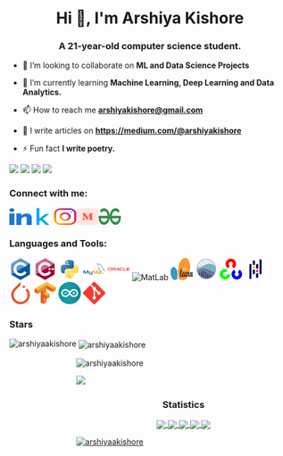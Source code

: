 <h1 align="center">Hi 👋, I'm Arshiya Kishore</h1>
<h3 align="center">A 21-year-old computer science student.</h3>



- 👯 I’m looking to collaborate on **ML and Data Science Projects**
- 🌱 I’m currently learning **Machine Learning, Deep Learning and Data Analytics.**

- 📫 How to reach me **arshiyakishore@gmail.com**
- 📝 I write articles on **https://medium.com/@arshiyakishore**
- ⚡ Fun fact **I write poetry.**

<div> <a href="https://www.linkedin.com/in/arshiya-kishore-2568801b9" target="_blank"><img src="https://img.shields.io/badge/LinkedIn-0077B5?style=for-the-badge&logo=linkedin&logoColor=white" target="_blank"></a>
<a href="https://github.com/arshiyaakishore" target="_blank"><img src="https://img.shields.io/badge/GitHub-100000?style=for-the-badge&logo=github&logoColor=white" target="_blank"></a>
<a href="https://instagram.com/arshiyakishore" target="_blank"><img src="https://img.shields.io/badge/Instagram-E4405F?style=for-the-badge&logo=instagram&logoColor=white" target="_blank"></a>
<a href = "mailto:arshiyakishore@gmail.com"><img src="https://img.shields.io/badge/-Gmail-%23333?style=for-the-badge&logo=gmail&logoColor=white" target="_blank"></a>
</div><h3 align="left">Connect with me:</h3>
<p align="left">
<a href="https://linkedin.com/in/arshiya-kishore-2568801b9" target="blank"><img align="center" src="https://raw.githubusercontent.com/teamedwardforever/Readme-Generator/71f25dd8b98329b168142a6b782a107b75eab178/svg/Social/linked-in-alt.svg" alt="arshiya-kishore-2568801b9" height="30" width="40" /></a><a href="https://kaggle.com/arshiyakishore" target="blank"><img align="center" src="https://raw.githubusercontent.com/teamedwardforever/Readme-Generator/71f25dd8b98329b168142a6b782a107b75eab178/svg/Social/kaggle.svg" alt="arshiyakishore" height="30" width="40" /></a><a href="https://instagram.com/arshiyakishore" target="blank"><img align="center" src="https://raw.githubusercontent.com/teamedwardforever/Readme-Generator/71f25dd8b98329b168142a6b782a107b75eab178/svg/Social/instagram.svg" alt="arshiyakishore" height="30" width="40" /></a><a href="https://medium.com/@arshiyakishore" target="blank"><img align="center" src="https://raw.githubusercontent.com/teamedwardforever/Readme-Generator/71f25dd8b98329b168142a6b782a107b75eab178/svg/Social/medium.svg" alt="@arshiyakishore" height="30" width="40" /></a><a href="https://auth.geeksforgeeks.org/user/arshiyakishore" target="blank"><img align="center" src="https://raw.githubusercontent.com/teamedwardforever/Readme-Generator/71f25dd8b98329b168142a6b782a107b75eab178/svg/Social/geeks-for-geeks.svg" alt="arshiyakishore" height="30" width="40" /></a></p>

<h3 align="left">Languages and Tools:</h3>
<p align="left">
<img src="https://raw.githubusercontent.com/teamedwardforever/Readme-Generator/71f25dd8b98329b168142a6b782a107b75eab178/svg/Skills/Languages/c-original.svg" alt="C" width="40" height="40"/>
<img src="https://raw.githubusercontent.com/teamedwardforever/Readme-Generator/71f25dd8b98329b168142a6b782a107b75eab178/svg/Skills/Languages/cplusplus-original.svg" alt="CPP" width="40" height="40"/>
<img src="https://raw.githubusercontent.com/teamedwardforever/Readme-Generator/71f25dd8b98329b168142a6b782a107b75eab178/svg/Skills/Languages/python-original.svg" alt="Python" width="40" height="40"/>
<img src="https://raw.githubusercontent.com/teamedwardforever/Readme-Generator/71f25dd8b98329b168142a6b782a107b75eab178/svg/Skills/Database/mysql-original-wordmark.svg" alt="Mysql" width="40" height="40"/>
<img src="https://raw.githubusercontent.com/teamedwardforever/Readme-Generator/71f25dd8b98329b168142a6b782a107b75eab178/svg/Skills/Database/oracle-original.svg" alt="Oracle" width="40" height="40"/>
<img src="https://dl.dropboxusercontent.com/s/6e7hk06wzjp3j52/Matlab_Logo.png" alt="MatLab" width="40" height="40"/>
<img src="https://raw.githubusercontent.com/teamedwardforever/Readme-Generator/71f25dd8b98329b168142a6b782a107b75eab178/svg/Skills/ML/Scikit_learn_logo_small.svg" alt="Scikit" width="40" height="40"/>
<img src="https://raw.githubusercontent.com/teamedwardforever/Readme-Generator/71f25dd8b98329b168142a6b782a107b75eab178/svg/Skills/ML/logo-mark-lightbg.svg" alt="SeaBorn" width="40" height="40"/>
<img src="https://raw.githubusercontent.com/teamedwardforever/Readme-Generator/71f25dd8b98329b168142a6b782a107b75eab178/svg/Skills/ML/opencv-icon.svg" alt="Opencv" width="40" height="40"/>
<img src="https://raw.githubusercontent.com/teamedwardforever/Readme-Generator/71f25dd8b98329b168142a6b782a107b75eab178/svg/Skills/ML/pandas-original.svg" alt="Pandas" width="40" height="40"/>
<img src="https://raw.githubusercontent.com/teamedwardforever/Readme-Generator/71f25dd8b98329b168142a6b782a107b75eab178/svg/Skills/ML/pytorch-icon.svg" alt="Pytorch" width="40" height="40"/>
<img src="https://raw.githubusercontent.com/teamedwardforever/Readme-Generator/71f25dd8b98329b168142a6b782a107b75eab178/svg/Skills/ML/tensorflow-icon.svg" alt="Tensorflow" width="40" height="40"/>
<img src="https://raw.githubusercontent.com/teamedwardforever/Readme-Generator/71f25dd8b98329b168142a6b782a107b75eab178/svg/Skills/Other/arduino-1.svg" alt="Arduino" width="40" height="40"/>
<img src="https://raw.githubusercontent.com/teamedwardforever/Readme-Generator/71f25dd8b98329b168142a6b782a107b75eab178/svg/Skills/Other/git-scm-icon.svg" alt="Git" width="40" height="40"/>
</p>

<h3 align="left">Stars</h3>
<img align="left" height="180em" src="https://github-readme-stats.vercel.app/api/top-langs/?username=arshiyaakishore&langs_count=8&theme=dark" alt=arshiyaakishore />

<p>&nbsp;<img align="center" height="180em" src="https://github-readme-stats.vercel.app/api?username=arshiyaakishore&show_icons=true&locale=en&theme=dark" alt="arshiyaakishore" /></p>

<p><img align="center" height="180em" src="https://github-readme-streak-stats.herokuapp.com/?user=arshiyaakishore&theme=dark" alt="arshiyaakishore" /></p>

<img src="https://user-images.githubusercontent.com/73097560/115834477-dbab4500-a447-11eb-908a-139a6edaec5c.gif"><h3 align="center">Statistics</h3>
<div align="center">
<a href="https://github.com/arshiyaakishore">
<img align="center" src="http://github-profile-summary-cards.vercel.app/api/cards/stats?username=arshiyaakishore&theme=2077" height="180em" />
<img align="center" src="http://github-profile-summary-cards.vercel.app/api/cards/most-commit-language?username=arshiyaakishore&theme=2077" height="180em" />
<img align="center" src="http://github-profile-summary-cards.vercel.app/api/cards/repos-per-language?username=arshiyaakishore&theme=2077" height="180em" />
<img align="center" src="http://github-profile-summary-cards.vercel.app/api/cards/productive-time?username=arshiyaakishore&theme=2077" height="180em" />
<img align="center" src="http://github-profile-summary-cards.vercel.app/api/cards/profile-details?username=arshiyaakishore&theme=2077" height="180em" />
</div>

<p align="left"> <img src="https://komarev.com/ghpvc/?username=arshiyaakishore&label=Profile%20views&color=0e75b6&style=flat" alt="arshiyaakishore" /> </p>
